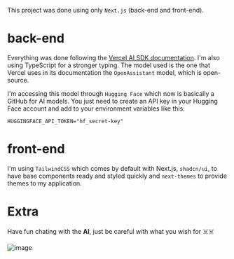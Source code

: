 This project was done using only `Next.js` (back-end and front-end).

# back-end
Everything was done following the [Vercel  AI SDK documentation](https://sdk.vercel.ai/docs).
I'm also using TypeScript for a stronger typing. The model used is the one that Vercel uses in its documentation the `OpenAssistant` model,
which is open-source. 

I'm accessing this model through `Hugging Face` which now is basically a GitHub for AI models. 
You just need to create an API key in your Hugging Face account and add to your environment variables like this:

```env
HUGGINGFACE_API_TOKEN="hf_secret-key"
```

# front-end
I'm using `TailwindCSS` which comes by default with Next.js, `shadcn/ui`, to have base components ready and styled quickly and `next-themes` to provide themes to my application.

# Extra
Have fun chating with the **AI**, just be careful with what you wish for ☠️☠️

![image](https://github.com/Saraivinha1703/nextjs-ai-chat/assets/62428073/e4d29f63-95ba-42cb-94ad-b466c0240259)
